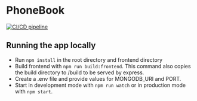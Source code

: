 # PhoneBook
[![CI/CD pipeline](https://github.com/thomsva/PhoneBook/actions/workflows/ci-cd-pipeline.yml/badge.svg)](https://github.com/thomsva/PhoneBook/actions/workflows/ci-cd-pipeline.yml)

## Running the app locally
- Run `npm install` in the root directory and frontend directory
- Build frontend with `npm run build:frontend`. This command also copies the build directory to /build to be served by express. 
- Create a .env file and provide values for MONGODB_URI and PORT.
- Start in development mode with `npm run watch` or in production mode with `npm start`.

